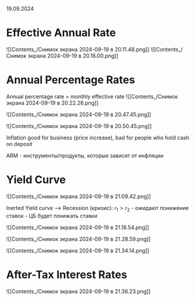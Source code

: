 19.09.2024
# Effective Annual Rate
![[Contents_/Снимок экрана 2024-09-19 в 20.11.48.png]]
![[Contents_/Снимок экрана 2024-09-19 в 20.16.00.png]]

# Annual Percentage Rates

Annual percentage rate = monthly effective rate
![[Contents_/Снимок экрана 2024-09-19 в 20.22.26.png]]

![[Contents_/Снимок экрана 2024-09-19 в 20.47.45.png]]

![[Contents_/Снимок экрана 2024-09-19 в 20.50.45.png]]

Inflation good for business (price increase), bad for people who hold cash on deposit

ARM - инструменты/продукты, которые зависят от инфляции

# Yield Curve
![[Contents_/Снимок экрана 2024-09-19 в 21.09.42.png]]

Inerted Yield curve —> Recession (кризис):
$r_1 > r_2$ - ожидают понижение ставок - ЦБ будет понижать ставки

![[Contents_/Снимок экрана 2024-09-19 в 21.18.54.png]]

![[Contents_/Снимок экрана 2024-09-19 в 21.28.59.png]]

![[Contents_/Снимок экрана 2024-09-19 в 21.34.14.png]]

# After-Tax Interest Rates 
![[Contents_/Снимок экрана 2024-09-19 в 21.36.23.png]]

